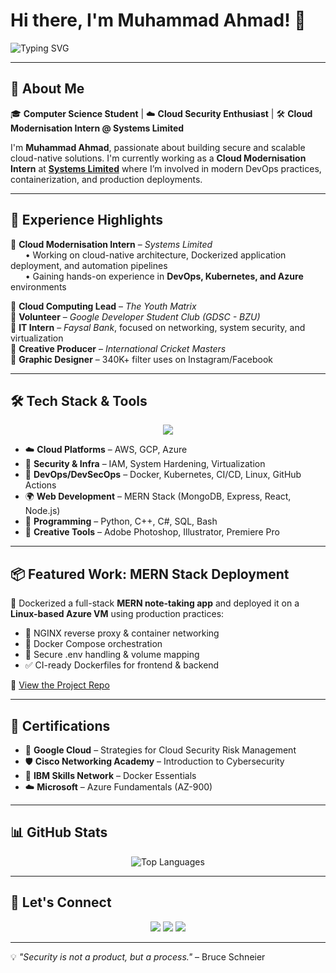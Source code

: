 # Hi there, I'm Muhammad Ahmad! 👋  

![Typing SVG](https://readme-typing-svg.herokuapp.com?font=Fira+Code&pause=1000&color=F7B42C&width=700&lines=Cloud+Security+Enthusiast+%7C+DevSecOps+Learner;Cloud+Modernisation+Intern+at+Systems+Limited;MERN+Stack+Deployment+%7C+Docker+Practitioner)

---

## 🚀 About Me  

🎓 **Computer Science Student** | ☁️ **Cloud Security Enthusiast** | 🛠️ **Cloud Modernisation Intern @ Systems Limited**

I'm **Muhammad Ahmad**, passionate about building secure and scalable cloud-native solutions. I'm currently working as a **Cloud Modernisation Intern** at **[Systems Limited](https://www.systemsltd.com/)** where I’m involved in modern DevOps practices, containerization, and production deployments.

---

## 💼 Experience Highlights

🔹 **Cloud Modernisation Intern** – *Systems Limited*  
&nbsp;&nbsp;&nbsp;&nbsp;&nbsp;&nbsp;• Working on cloud-native architecture, Dockerized application deployment, and automation pipelines  
&nbsp;&nbsp;&nbsp;&nbsp;&nbsp;&nbsp;• Gaining hands-on experience in **DevOps, Kubernetes, and Azure** environments

🔹 **Cloud Computing Lead** – *The Youth Matrix*  
🔹 **Volunteer** – *Google Developer Student Club (GDSC - BZU)*  
🔹 **IT Intern** – *Faysal Bank*, focused on networking, system security, and virtualization  
🔹 **Creative Producer** – *International Cricket Masters*  
🔹 **Graphic Designer** – 340K+ filter uses on Instagram/Facebook  

---

## 🛠 Tech Stack & Tools  

<p align="center">
  <img src="https://skillicons.dev/icons?i=aws,azure,gcp,linux,docker,kubernetes,nodejs,react,mongodb,express,git,github,html,css,js,bash,python,cpp,dotnet,vscode" />
</p>

- ☁️ **Cloud Platforms** – AWS, GCP, Azure  
- 🔐 **Security & Infra** – IAM, System Hardening, Virtualization  
- 🐳 **DevOps/DevSecOps** – Docker, Kubernetes, CI/CD, Linux, GitHub Actions  
- 🌍 **Web Development** – MERN Stack (MongoDB, Express, React, Node.js)  
- 🧠 **Programming** – Python, C++, C#, SQL, Bash  
- 🎨 **Creative Tools** – Adobe Photoshop, Illustrator, Premiere Pro  

---

## 📦 Featured Work: MERN Stack Deployment  

🚀 Dockerized a full-stack **MERN note-taking app** and deployed it on a **Linux-based Azure VM** using production practices:

- 🔁 NGINX reverse proxy & container networking  
- 🐳 Docker Compose orchestration  
- 🔐 Secure .env handling & volume mapping  
- ✅ CI-ready Dockerfiles for frontend & backend  

🔗 [View the Project Repo](https://github.com/ahmedwsiim/mern-notes-docker)

---

## 🧠 Certifications  

- 📘 **Google Cloud** – Strategies for Cloud Security Risk Management  
- 🛡️ **Cisco Networking Academy** – Introduction to Cybersecurity  
- 🐳 **IBM Skills Network** – Docker Essentials  
- ☁️ **Microsoft** – Azure Fundamentals (AZ-900)  

---

## 📊 GitHub Stats  

<p align="center">
  <img src="https://github-readme-stats.vercel.app/api/top-langs/?username=ahmedwsiim&layout=compact&theme=radical" alt="Top Languages" />
</p>  

---

## 🤝 Let's Connect  

<p align="center">
  <a href="https://linkedin.com/in/ahmedwsiim"><img src="https://img.shields.io/badge/LinkedIn-0077B5?style=for-the-badge&logo=linkedin&logoColor=white" /></a>
  <a href="https://twitter.com/yourusername"><img src="https://img.shields.io/badge/Twitter-1DA1F2?style=for-the-badge&logo=twitter&logoColor=white" /></a>
  <a href="https://yourwebsite.com"><img src="https://img.shields.io/badge/Portfolio-000000?style=for-the-badge&logo=firefox&logoColor=white" /></a>
</p>  

---

💡 *"Security is not a product, but a process."* – Bruce Schneier  
